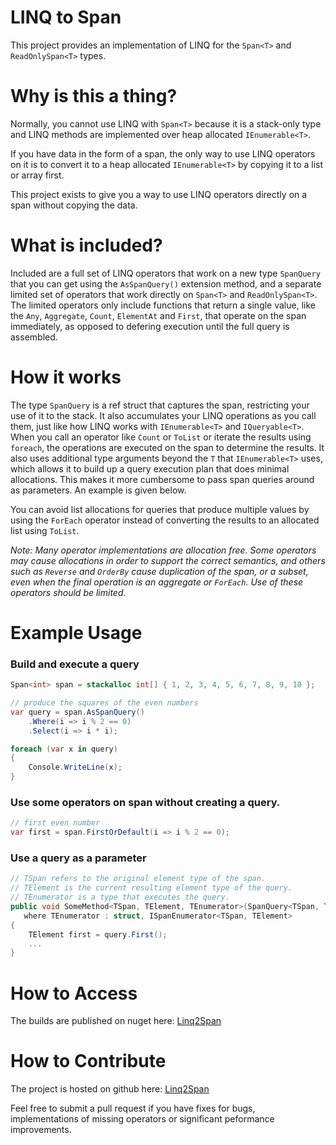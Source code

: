 # LINQ to Span

This project provides an implementation of LINQ 
for the `Span<T>` and `ReadOnlySpan<T>` types.

# Why is this a thing?

Normally, you cannot use LINQ with `Span<T>` because it is a stack-only type 
and LINQ methods are implemented over heap allocated `IEnumerable<T>`.

If you have data in the form of a span, the only way to use LINQ operators on it
is to convert it to a heap allocated `IEnumerable<T>` by copying it to a list or array first.

This project exists to give you a way to use LINQ operators directly on a span without copying the data.


# What is included?

Included are a full set of LINQ operators that work on a new type `SpanQuery` 
that you can get using the `AsSpanQuery()` extension method,
and a separate limited set of operators that work directly on `Span<T>` and `ReadOnlySpan<T>`.
The limited operators only include functions that return a single value, 
like the `Any`, `Aggregate`, `Count`, `ElementAt` and `First`,
that operate on the span immediately, 
as opposed to defering execution until the full query is assembled.

# How it works

The type `SpanQuery` is a ref struct that captures the span,
restricting your use of it to the stack.
It also accumulates your LINQ operations as you call them,
just like how LINQ works with `IEnumerable<T>` and `IQueryable<T>`.
When you call an operator like `Count` or `ToList` 
or iterate the results using `foreach`,
the operations are executed on the span to determine the results.
It also uses additional type arguments beyond the `T` that `IEnumerable<T>` uses,
which allows it to build up a query execution plan that does minimal allocations.
This makes it more cumbersome to pass span queries around as parameters.
An example is given below.

You can avoid list allocations for queries that produce multiple values by using the `ForEach` operator
instead of converting the results to an allocated list using `ToList`.

*Note: Many operator implementations are allocation free.
Some operators may cause allocations in order to support the correct semantics, 
and others such as `Reverse` and `OrderBy` cause duplication of the span, or a subset, 
even when the final operation is an aggregate or `ForEach`. 
Use of these operators should be limited.*

# Example Usage

### Build and execute a query

```csharp
Span<int> span = stackalloc int[] { 1, 2, 3, 4, 5, 6, 7, 8, 9, 10 };

// produce the squares of the even numbers
var query = span.AsSpanQuery()
	.Where(i => i % 2 == 0)
	.Select(i => i * i);

foreach (var x in query)
{
    Console.WriteLine(x);
}
```

### Use some operators on span without creating a query.

```csharp
// first even number
var first = span.FirstOrDefault(i => i % 2 == 0);
```

### Use a query as a parameter

```csharp
// TSpan refers to the original element type of the span.
// TElement is the current resulting element type of the query.
// TEnumerator is a type that executes the query.
public void SomeMethod<TSpan, TElement, TEnumerator>(SpanQuery<TSpan, TElement, TEnumerator> query)
   where TEnumerator : struct, ISpanEnumerator<TSpan, TElement>
{
	TElement first = query.First();
	...
}
```

# How to Access

The builds are published on nuget here: [Linq2Span](https://www.nuget.org/packages/Linq2Span/)

# How to Contribute

The project is hosted on github here: [Linq2Span](https://github.com/mattwar/Linq2Span)

Feel free to submit a pull request if you have fixes for bugs,
implementations of missing operators or significant peformance improvements.



